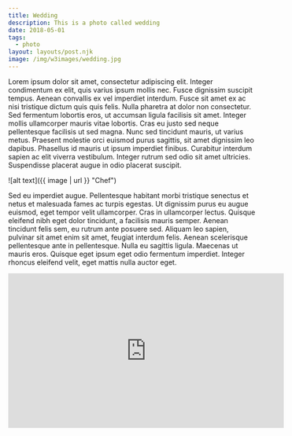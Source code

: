 ```yaml
---
title: Wedding
description: This is a photo called wedding
date: 2018-05-01
tags:
  - photo
layout: layouts/post.njk
image: /img/w3images/wedding.jpg
---
```

Lorem ipsum dolor sit amet, consectetur adipiscing elit. Integer condimentum ex elit, quis varius ipsum mollis nec. Fusce dignissim suscipit tempus. Aenean convallis ex vel imperdiet interdum. Fusce sit amet ex ac nisi tristique dictum quis quis felis. Nulla pharetra at dolor non consectetur. Sed fermentum lobortis eros, ut accumsan ligula facilisis sit amet. Integer mollis ullamcorper mauris vitae lobortis. Cras eu justo sed neque pellentesque facilisis ut sed magna. Nunc sed tincidunt mauris, ut varius metus. Praesent molestie orci euismod purus sagittis, sit amet dignissim leo dapibus. Phasellus id mauris ut ipsum imperdiet finibus. Curabitur interdum sapien ac elit viverra vestibulum. Integer rutrum sed odio sit amet ultricies. Suspendisse placerat augue in odio placerat suscipit.

![alt text]({{ image | url }} "Chef")

Sed eu imperdiet augue. Pellentesque habitant morbi tristique senectus et netus et malesuada fames ac turpis egestas. Ut dignissim purus eu augue euismod, eget tempor velit ullamcorper. Cras in ullamcorper lectus. Quisque eleifend nibh eget dolor tincidunt, a facilisis mauris semper. Aenean tincidunt felis sem, eu rutrum ante posuere sed. Aliquam leo sapien, pulvinar sit amet enim sit amet, feugiat interdum felis. Aenean scelerisque pellentesque ante in pellentesque. Nulla eu sagittis ligula. Maecenas ut mauris eros. Quisque eget ipsum eget odio fermentum imperdiet. Integer rhoncus eleifend velit, eget mattis nulla auctor eget.

<iframe class="video-container" width="560" height="315" src="https://www.youtube.com/embed/5sHxdgTx_Tw" title="YouTube video player" frameborder="0" allow="accelerometer; autoplay; clipboard-write; encrypted-media; gyroscope; picture-in-picture" allowfullscreen></iframe>
